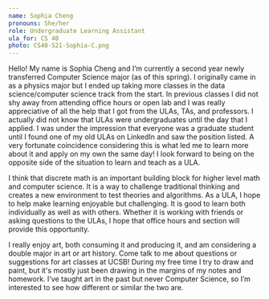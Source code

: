 ```yaml
---
name: Sophia Cheng
pronouns: She/her
role: Undergraduate Learning Assistant
ula_for: CS 40
photo: CS40-S21-Sophia-C.png
---
```


Hello! My name is Sophia Cheng and I’m currently a second year newly transferred Computer Science major (as of this spring). I originally came in as a physics major but I ended up taking more classes in the data science/computer science track from the start. In previous classes I did not shy away from attending office hours or open lab and I was really appreciative of all the help that I got from the ULAs, TAs, and professors. I actually did not know that ULAs were undergraduates until the day that I applied. I was under the impression that everyone was a graduate student until I found one of my old ULAs on LinkedIn and saw the position listed. A very fortunate coincidence considering this is what led me to learn more about it and apply on my own the same day! I look forward to being on the opposite side of the situation to learn and teach as a ULA.

I think that discrete math is an important building block for higher level math and computer science. It is a way to challenge traditional thinking and creates a new environment to test theories and algorithms. As a ULA, I hope to help make learning enjoyable but challenging. It is good to learn both individually as well as with others. Whether it is working with friends or asking questions to the ULAs, I hope that office hours and section will provide this opportunity.

I really enjoy art, both consuming it and producing it, and am considering a double major in art or art history. Come talk to me about questions or suggestions for art classes at UCSB! During my free time I try to draw and paint, but it's mostly just been drawing in the margins of my notes and homework. I’ve taught art in the past but never Computer Science, so I’m interested to see how different or similar the two are. 


 
 

